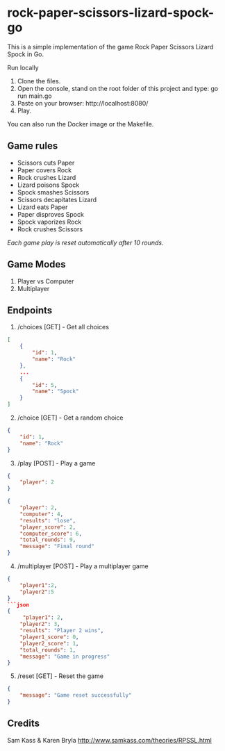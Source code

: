 # rock-paper-scissors-lizard-spock-go

This is a simple implementation of the game Rock Paper Scissors Lizard Spock in Go.

Run locally
   1. Clone the files.
   2. Open the console, stand on the root folder of this project and type: go run main.go
   3. Paste on your browser: http://localhost:8080/
   4. Play.

You can also run the Docker image or the Makefile.

## Game rules

  - Scissors cuts Paper
  - Paper covers Rock
  - Rock crushes Lizard
  - Lizard poisons Spock
  - Spock smashes Scissors
  - Scissors decapitates Lizard
  - Lizard eats Paper
  - Paper disproves Spock
  - Spock vaporizes Rock
  - Rock crushes Scissors

  *Each game play is reset automatically after 10 rounds.*



## Game Modes

   1. Player vs Computer
   2. Multiplayer

## Endpoints

 
1. /choices [GET] - Get all choices
   
```json
[
    {
        "id": 1,
        "name": "Rock"
    },
    ...
    {
        "id": 5,
        "name": "Spock"
    }
]
```


2. /choice  [GET] - Get a random choice
   
```json
{
    "id": 1,
    "name": "Rock"
}
```

3. /play [POST] - Play a game
```json
{
    "player": 2
}
```
```json
{
    "player": 2,
    "computer": 4,
    "results": "lose",
    "player_score": 2,
    "computer_score": 6,
    "total_rounds": 9,
    "message": "Final round"
}
```

4. /multiplayer [POST] - Play a multiplayer game

```json
{
    "player1":2,
    "player2":5
}
```json
{
     "player1": 2,
    "player2": 3,
    "results": "Player 2 wins",
    "player1_score": 0,
    "player2_score": 1,
    "total_rounds": 1,
    "message": "Game in progress"
}
```

5. /reset [GET] - Reset the game

```json
{
    "message": "Game reset successfully"
}
```


## Credits
Sam Kass & Karen Bryla http://www.samkass.com/theories/RPSSL.html